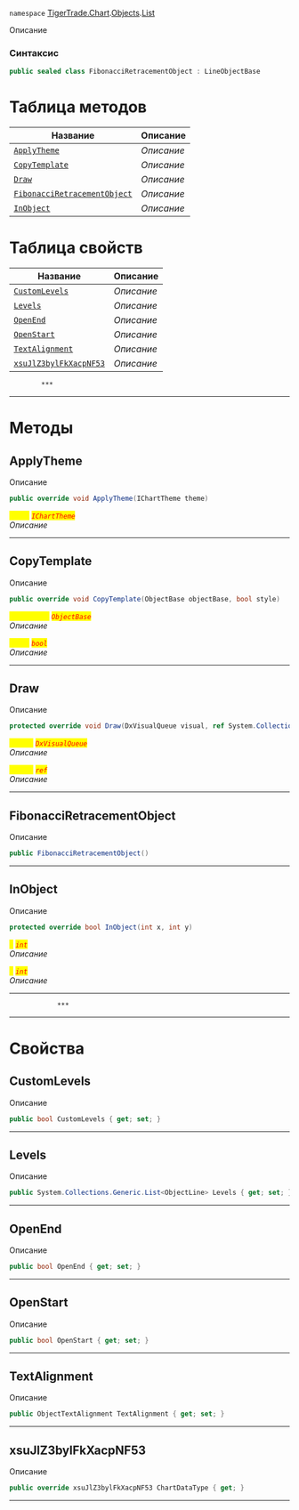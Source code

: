 
`namespace` [TigerTrade.Chart](../../../TigerTrade.Chart.md).[Objects](../../../TigerTrade.Chart/Objects.md).[List](../../../TigerTrade.Chart/Objects/List.md)


Описание

### Синтаксис
```csharp
public sealed class FibonacciRetracementObject : LineObjectBase
```


# Таблица методов
| Название | Описание |
| --- | --- |
| [`ApplyTheme`](./FibonacciRetracementObject.cs/Методы/ApplyTheme.md) | *Описание* |
| [`CopyTemplate`](./FibonacciRetracementObject.cs/Методы/CopyTemplate.md) | *Описание* |
| [`Draw`](./FibonacciRetracementObject.cs/Методы/Draw.md) | *Описание* |
| [`FibonacciRetracementObject`](./FibonacciRetracementObject.cs/Методы/FibonacciRetracementObject.md) | *Описание* |
| [`InObject`](./FibonacciRetracementObject.cs/Методы/InObject.md) | *Описание* |

# Таблица свойств
| Название | Описание |
| --- | --- |
| [`CustomLevels`](./FibonacciRetracementObject.cs/Свойства/CustomLevels.md) | *Описание* |
| [`Levels`](./FibonacciRetracementObject.cs/Свойства/Levels.md) | *Описание* |
| [`OpenEnd`](./FibonacciRetracementObject.cs/Свойства/OpenEnd.md) | *Описание* |
| [`OpenStart`](./FibonacciRetracementObject.cs/Свойства/OpenStart.md) | *Описание* |
| [`TextAlignment`](./FibonacciRetracementObject.cs/Свойства/TextAlignment.md) | *Описание* |
| [`xsuJlZ3bylFkXacpNF53`](./FibonacciRetracementObject.cs/Свойства/xsuJlZ3bylFkXacpNF53.md) | *Описание* |




            ***
  ***
  # Методы

## ApplyTheme
Описание

```csharp
public override void ApplyTheme(IChartTheme theme)
```

<mark style="color:yellow;">`theme`</mark> <mark style="color:red;">*`IChartTheme`*</mark>  
 *Описание*  


***                

## CopyTemplate
Описание

```csharp
public override void CopyTemplate(ObjectBase objectBase, bool style)
```
<mark style="color:yellow;">`objectBase`</mark> <mark style="color:red;">*`ObjectBase`*</mark>  
 *Описание*  

<mark style="color:yellow;">`style`</mark> <mark style="color:red;">*`bool`*</mark>  
 *Описание*  


***                

## Draw
Описание

```csharp
protected override void Draw(DxVisualQueue visual, ref System.Collections.Generic.List<ObjectLabelInfo> labels)
```
<mark style="color:yellow;">`visual`</mark> <mark style="color:red;">*`DxVisualQueue`*</mark>  
 *Описание*  

<mark style="color:yellow;">`System`</mark> <mark style="color:red;">*`ref`*</mark>  
 *Описание*  


***                

## FibonacciRetracementObject
Описание

```csharp
public FibonacciRetracementObject()
```

***                

## InObject
Описание

```csharp
protected override bool InObject(int x, int y)
```

<mark style="color:yellow;">`x`</mark> <mark style="color:red;">*`int`*</mark>  
 *Описание*  

<mark style="color:yellow;">`y`</mark> <mark style="color:red;">*`int`*</mark>  
 *Описание*  


***                
                ***
  ***
  # Свойства

## CustomLevels
Описание

```csharp
public bool CustomLevels { get; set; }
```
***

## Levels
Описание

```csharp
public System.Collections.Generic.List<ObjectLine> Levels { get; set; }
```
***

## OpenEnd
Описание

```csharp
public bool OpenEnd { get; set; }
```
***

## OpenStart
Описание

```csharp
public bool OpenStart { get; set; }
```
***

## TextAlignment
Описание

```csharp
public ObjectTextAlignment TextAlignment { get; set; }
```
***

## xsuJlZ3bylFkXacpNF53
Описание

```csharp
public override xsuJlZ3bylFkXacpNF53 ChartDataType { get; }
```
***

